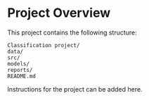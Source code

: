 # Project Overview

This project contains the following structure:

```
Classification project/
data/
src/
models/
reports/
README.md
```

Instructions for the project can be added here.